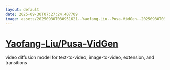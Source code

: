 ```yaml
---
layout: default
date: 2025-09-30T07:27:24.407709
image: assets/20250930T030951621--Yaofang-Liu--Pusa-VidGen--20250930T031732564--cropped.png
---
```


# [Yaofang-Liu/Pusa-VidGen](https://github.com/Yaofang-Liu/Pusa-VidGen)

video diffusion model for text-to-video, image-to-video, extension, and transitions
